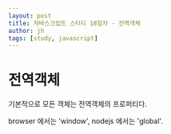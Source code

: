 ```yaml
---
layout: post
title: 자바스크립트 스터디 18일차 - 전역객체
author: jh
tags: [study, javascript]
---
```

# 전역객체
기본적으로 모든 객체는 전역객체의 프로퍼티다.

browser 에서는 'window', nodejs 에서는 'global'.
